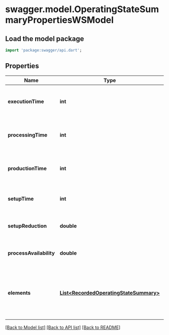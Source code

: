 # swagger.model.OperatingStateSummaryPropertiesWSModel

## Load the model package
```dart
import 'package:swagger/api.dart';
```

## Properties
Name | Type | Description | Notes
------------ | ------------- | ------------- | -------------
**executionTime** | **int** | Total execution time of the operation in msec | [optional] [default to null]
**processingTime** | **int** | Total processing time of the operation in msec | [optional] [default to null]
**productionTime** | **int** | Total production time of the operation in msec | [optional] [default to null]
**setupTime** | **int** | Total setup time of the operation in msec | [optional] [default to null]
**setupReduction** | **double** | Setup reduction of an operation | [optional] [default to null]
**processAvailability** | **double** | Process availability of an operation | [optional] [default to null]
**elements** | [**List&lt;RecordedOperatingStateSummary&gt;**](RecordedOperatingStateSummary.md) | Array of operating state summaries with durations greater than zero | [optional] [default to []]

[[Back to Model list]](../README.md#documentation-for-models) [[Back to API list]](../README.md#documentation-for-api-endpoints) [[Back to README]](../README.md)

